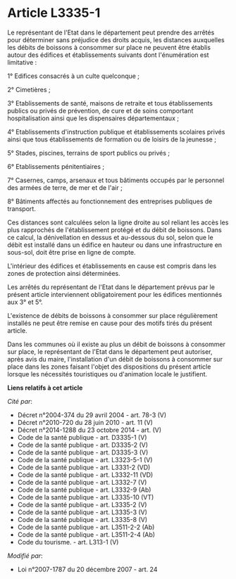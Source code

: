 # Article L3335-1

Le représentant de l'Etat dans le département peut prendre des arrêtés pour déterminer sans préjudice des droits acquis, les
distances auxquelles les débits de boissons à consommer sur place ne peuvent être établis autour des édifices et
établissements suivants dont l'énumération est limitative : 

1° Edifices consacrés à un culte quelconque ; 

2° Cimetières ; 

3° Etablissements de santé, maisons de retraite et tous établissements publics ou privés de prévention, de cure et de soins
comportant hospitalisation ainsi que les dispensaires départementaux ; 

4° Etablissements d'instruction publique et établissements scolaires privés ainsi que tous établissements de formation ou de
loisirs de la jeunesse ; 

5° Stades, piscines, terrains de sport publics ou privés ; 

6° Etablissements pénitentiaires ; 

7° Casernes, camps, arsenaux et tous bâtiments occupés par le personnel des armées de terre, de mer et de l'air ; 

8° Bâtiments affectés au fonctionnement des entreprises publiques de transport. 

Ces distances sont calculées selon la ligne droite au sol reliant les accès les plus rapprochés de l'établissement protégé et
du débit de boissons. Dans ce calcul, la dénivellation en dessus et au-dessous du sol, selon que le débit est installé dans
un édifice en hauteur ou dans une infrastructure en sous-sol, doit être prise en ligne de compte.

L'intérieur des édifices et établissements en cause est compris dans les zones de protection ainsi déterminées. 

Les arrêtés du représentant de l'Etat dans le département prévus par le présent article interviennent obligatoirement pour
les édifices mentionnés aux 3° et 5°.

L'existence de débits de boissons à consommer sur place régulièrement installés ne peut être remise en cause pour des motifs
tirés du présent article. 

Dans les communes où il existe au plus un débit de boissons à consommer sur place, le représentant de l'Etat dans le
département peut autoriser, après avis du maire, l'installation d'un débit de boissons à consommer sur place dans les zones
faisant l'objet des dispositions du présent article lorsque les nécessités touristiques ou d'animation locale le justifient.

**Liens relatifs à cet article**

_Cité par_:

  - Décret n°2004-374 du 29 avril 2004 - art. 78-3 (V)
  - Décret n°2010-720 du 28 juin 2010 - art. 11 (V)
  - Décret n°2014-1288 du 23 octobre 2014 - art. (V)
  - Code de la santé publique - art. D3335-1 (V)
  - Code de la santé publique - art. D3335-2 (V)
  - Code de la santé publique - art. D3335-3 (V)
  - Code de la santé publique - art. L3323-5-1 (V)
  - Code de la santé publique - art. L3331-2 (VD)
  - Code de la santé publique - art. L3332-11 (VD)
  - Code de la santé publique - art. L3332-7 (V)
  - Code de la santé publique - art. L3332-9 (Ab)
  - Code de la santé publique - art. L3335-10 (VT)
  - Code de la santé publique - art. L3335-2 (V)
  - Code de la santé publique - art. L3335-3 (V)
  - Code de la santé publique - art. L3335-8 (V)
  - Code de la santé publique - art. L3511-2-2 (Ab)
  - Code de la santé publique - art. L3511-2-4 (Ab)
  - Code du tourisme. - art. L313-1 (V)

_Modifié par_:

  - Loi n°2007-1787 du 20 décembre 2007 - art. 24
